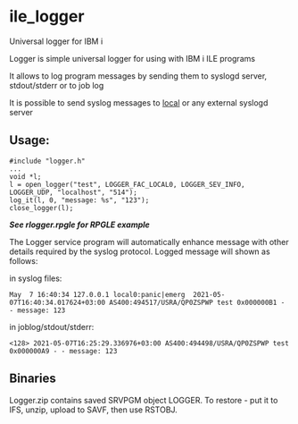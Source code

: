 # ile_logger
Universal logger for IBM i

Logger is simple universal logger for using with IBM i ILE programs

It allows to log program messages by sending them to syslogd server, stdout/stderr or to job log

It is possible to send syslog messages to [local](https://www.i2rest.com/index.php/I2Rest_with_syslog) or any external syslogd server  

## Usage:

```
#include "logger.h"
...
void *l;
l = open_logger("test", LOGGER_FAC_LOCAL0, LOGGER_SEV_INFO, LOGGER_UDP, "localhost", "514");
log_it(l, 0, "message: %s", "123");
close_logger(l);
```

***See rlogger.rpgle for RPGLE example***

The Logger service program will automatically enhance message with other details required by the syslog protocol. Logged message will shown as follows:

in syslog files:
```
May  7 16:40:34 127.0.0.1 local0:panic|emerg  2021-05-07T16:40:34.017624+03:00 AS400:494517/USRA/QP0ZSPWP test 0x000000B1 - - message: 123
```
in joblog/stdout/stderr:
```
<128> 2021-05-07T16:25:29.336976+03:00 AS400:494498/USRA/QP0ZSPWP test 0x000000A9 - - message: 123
```
## Binaries
Logger.zip contains saved SRVPGM object LOGGER. To restore - put it to IFS, unzip, upload to SAVF, then use RSTOBJ.

